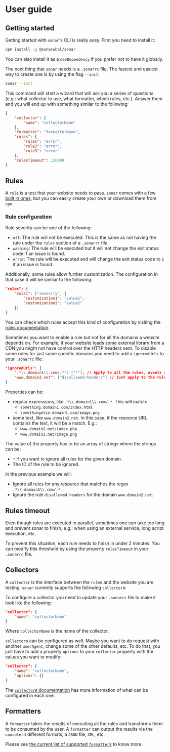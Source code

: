 # User guide

## Getting started

Getting started with `sonar`'s CLI is really easy. First you need
to install it:

```bash
npm install -g @sonarwhal/sonar
```

You can also install it as a `devDependency` if you prefer not to
have it globally.

The next thing that `sonar` needs is a `.sonarrc` file. The fastest
and easiest way to create one is by using the flag `--init`:

```bash
sonar --init
```

This command will start a wizard that will ask you a series of questions
(e.g.: what collector to use, what formatter, which rules, etc.). Answer
them and you will end up with something similar to the following:

```json
{
    "collector": {
        "name": "collectorName"
    },
    "formatter": "formatterName",
    "rules": {
        "rule1": "error",
        "rule2": "error",
        "rule3": "error"
    },
    "rulesTimeout": 120000
}
```

## Rules

A `rule` is a test that your website needs to pass. `sonar` comes with
a few [built in ones](./rules/), but you can easily create your own or
download them from `npm`.

### Rule configuration

Rule severity can be one of the following:

* `off`: The rule will not be executed. This is the same as not having
  the rule under the `rules` section of a `.sonarrc` file.
* `warning`: The rule will be executed but it will not change the exit
  status code if an issue is found.
* `error`: The rule will be executed and will change the exit status
  code to `1` if an issue is found.

Additionally, some rules allow further customization. The configuration
in that case it will be similar to the following:

```json
"rules": {
    "rule1": ["severity", {
        "customization1": "value1",
        "customization2": "value2"
    }]
}
```

You can check which rules accept this kind of configuration by
visiting the [rules documentation](./rules/).

Sometimes you want to enable a rule but not for all the domains
a website depends on. For example, if your website loads some external
library from a CDN you might not have control over the HTTP headers
sent. To disable some rules for just some specific domains you need to
add a `ignoredUrls` to your `.sonarrc` file:

```json
"ignoredUrls": {
    ".*\\.domain1\\.com/.*": ["*"], // Apply to all the rules, events won't be emitted for that URLs.
    "www.domain2.net": ["disallowed-headers"] // Just apply to the rule `disallowed-headers`.
}
```

Properties can be:

* regular expressions, like `.*\\.domain1\\.com/.*`. This will match:
  * `something.domain1.com/index.html`
  * `somethingelse.domain1.com/image.png`
* some text, like `www.domain2.net`. In this case, if the resource URL
  contains the text, it will be a match. E.g.:
  * `www.domain2.net/index.php`
  * `www.domain2.net/image.png`

The value of the property has to be an array of strings where the
strings can be:

* `*` if you want to ignore all rules for the given domain.
* The ID of the rule to be ignored.

In the previous example we will:

* Ignore all rules for any resource that matches the regex `.*\\.domain1\\.com/.*`.
* Ignore the rule `disallowed-headers` for the domain `www.domain2.net`.

## Rules timeout

Even though rules are executed in parallel, sometimes one can take too long and
prevent sonar to finish, e.g.: when using an external service, long script execution, etc.

To prevent this situation, each rule needs to finish in under 2 minutes. You can modify this
threshold by using the property `rulesTimeout` in your `.sonarrc` file.

## Collectors

A `collector` is the interface between the `rule`s and the website
you are testing. `sonar` currently supports the following `collector`s:

To configure a collector you need to update your `.sonarrc` file to
make it look like the following:

```json
"collector": {
    "name": "collectorName"
}
```

Where `collectorName` is the name of the collector.

`collector`s can be configured as well. Maybe you want to do request
with another `userAgent`, change some of the other defaults, etc. To
do that, you just have to add a property `options` to your `collector`
property with the values you want to modify:

```json
"collector": {
    "name": "collectorName",
    "options": {}
}
```

The [`collector`s documentation](./collectors/) has more information
of what can be configured in each one.

## Formatters

A `formatter` takes the results of executing all the rules and
transforms them to be consumed by the user. A `formatter` can output
the results via the `console` in different formats, a `JSON` file,
`XML`, etc.

Please see [the current list of supported `formatter`s](./formatters/)
to know more.
